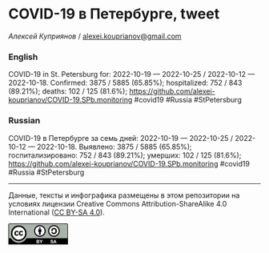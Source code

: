 COVID-19 в Петербурге, tweet
============================

*Алексей Куприянов* /
<a href="mailto:alexei.kouprianov@gmail.com" class="email">alexei.kouprianov@gmail.com</a>

### English

COVID-19 in St. Petersburg for: 2022-10-19 — 2022-10-25 / 2022-10-12 —
2022-10-18. Сonfirmed: 3875 / 5885 (65.85%); hospitalized: 752 / 843
(89.21%); deaths: 102 / 125 (81.6%);
<a href="https://github.com/alexei-kouprianov/COVID-19.SPb.monitoring" class="uri">https://github.com/alexei-kouprianov/COVID-19.SPb.monitoring</a>
\#covid19 \#Russia \#StPetersburg

### Russian

COVID-19 в Петербурге за семь дней: 2022-10-19 — 2022-10-25 / 2022-10-12
— 2022-10-18. Выявлено: 3875 / 5885 (65.85%); госпитализировано: 752 /
843 (89.21%); умерших: 102 / 125 (81.6%);
<a href="https://github.com/alexei-kouprianov/COVID-19.SPb.monitoring" class="uri">https://github.com/alexei-kouprianov/COVID-19.SPb.monitoring</a>
\#covid19 \#Russia \#StPetersburg

------------------------------------------------------------------------

Данные, тексты и инфографика размещены в этом репозитории на условиях
лицензии Creative Commons Attribution-ShareAlike 4.0 International ([CC
BY-SA 4.0](https://creativecommons.org/licenses/by-sa/4.0/)).

![](../misc/CC-BY-SA-icon.png "CC-BY-SA")
